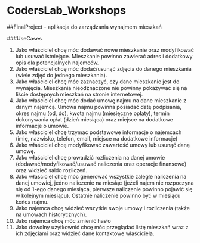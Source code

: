 # CodersLab_Workshops

##FinalProject - aplikacja do zarządzania wynajmem mieszkań

###UseCases

1. Jako właściciel chcę móc dodawać nowe mieszkanie oraz modyfikować lub usuwać istniejące. Mieszkanie powinno zawierać adres i dodatkowy opis dla potencjalnych najemców.
2. Jako właściciel chcę móc dodać/usunąć zdjęcia do danego mieszkania (wiele zdjęć do jednego mieszkania).
3. Jako właściciel chcę móc zaznaczyć, czy dane mieszkanie jest do wynajęcia. Mieszkania nieodznaczone nie powinny pokazywać się na liście dostępnych mieszkań na stronie internetowej.
4. Jako właściciel chcę móc dodać umowę najmu na dane mieszkanie z danym najemcą. Umowa najmu powinna posiadać datę podpisania, okres najmu (od, do), kwota najmu (miesięczne opłaty), termin dokonywania opłat (dzień miesiąca) oraz miejsce na dodatkowe informacje o umowie.
5. Jako właściciel chcę trzymać podstawowe informacje o najemcach (imię, nazwisko, telefon, email, miejsce na dodatkowe informacje)
6. Jako właściciel chcę modyfikować zawartość umowy lub usunąć daną umowę.
7. Jako właściciel chcę prowadzić rozliczenia na danej umowie (dodawać/modyfikować/usuwać naliczenia oraz operacje finansowe) oraz widzieć saldo rozliczeń.
8. Jako właściciel chcę móc generować wszystkie zaległe naliczenia na danej umowiej, jedno naliczenie na miesiąc (jeżeli najem nie rozpoczyna się od 1-ego danego miesiąca, pierwsze naliczenie powinno pojawić się w kolejnym miesiącu). Ostatnie naliczenie powinno być w miesiącu końca najmu.
9. Jako najemca chcę widzieć wszytkie swoje umowy i rozliczenia (także na umowach historycznych).
10. Jako najemca chcę móc zmienić hasło
11. Jako dowolny użytkownić chcę móc przeglądać listę mieszkań wraz z ich zdjęciami oraz widzieć dane kontaktowe właściciela.

